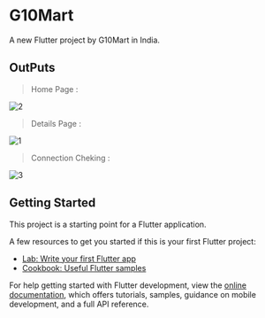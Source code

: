 # G10Mart

A new Flutter project by G10Mart in India.

## OutPuts

> Home Page :

![2](https://user-images.githubusercontent.com/106138012/229719625-c65714e2-d3b6-4c51-a79d-4190c58ce012.jpeg)


> Details Page :

![1](https://user-images.githubusercontent.com/106138012/229719662-910c212f-838b-4a7e-afc3-2194355ae153.jpeg)


> Connection Cheking :

![3](https://user-images.githubusercontent.com/106138012/229719690-d4cda138-7fe0-499b-b341-ff7c2f83a486.jpeg)


## Getting Started

This project is a starting point for a Flutter application.

A few resources to get you started if this is your first Flutter project:

- [Lab: Write your first Flutter app](https://docs.flutter.dev/get-started/codelab)
- [Cookbook: Useful Flutter samples](https://docs.flutter.dev/cookbook)

For help getting started with Flutter development, view the
[online documentation](https://docs.flutter.dev/), which offers tutorials,
samples, guidance on mobile development, and a full API reference.
